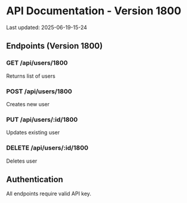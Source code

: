 # API Documentation - Version 1800
Last updated: 2025-06-19-15-24

## Endpoints (Version 1800)

### GET /api/users/1800
Returns list of users

### POST /api/users/1800
Creates new user

### PUT /api/users/:id/1800
Updates existing user

### DELETE /api/users/:id/1800
Deletes user

## Authentication
All endpoints require valid API key.
